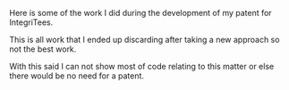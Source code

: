 Here is some of the work I did during the development of my patent for IntegriTees.

This is all work that I ended up discarding after taking a new approach so not the best work.

With this said I can not show most of code relating to this matter or else there would be no need for a patent.
